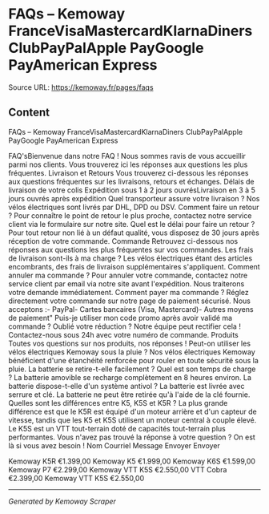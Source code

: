 # FAQs – Kemoway FranceVisaMastercardKlarnaDiners ClubPayPalApple PayGoogle PayAmerican Express

Source URL: https://kemoway.fr/pages/faqs

## Content

FAQs – Kemoway FranceVisaMastercardKlarnaDiners ClubPayPalApple PayGoogle PayAmerican Express

FAQ'sBienvenue dans notre FAQ ! Nous sommes ravis de vous accueillir parmi nos clients. Vous trouverez ici les réponses aux questions les plus fréquentes. Livraison et Retours Vous trouverez ci-dessous les réponses aux questions fréquentes sur les livraisons, retours et échanges. Délais de livraison de votre colis Expédition sous 1 à 2 jours ouvrésLivraison en 3 à 5 jours ouvrés après expédition Quel transporteur assure votre livraison ? Nos vélos électriques sont livrés par DHL, DPD ou DSV. Comment faire un retour ? Pour connaître le point de retour le plus proche, contactez notre service client via le formulaire sur notre site. Quel est le délai pour faire un retour ? Pour tout retour non lié à un défaut qualité, vous disposez de 30 jours après réception de votre commande. Commande Retrouvez ci-dessous nos réponses aux questions les plus fréquentes sur vos commandes. Les frais de livraison sont-ils à ma charge ? Les vélos électriques étant des articles encombrants, des frais de livraison supplémentaires s'appliquent. Comment annuler ma commande ? Pour annuler votre commande, contactez notre service client par email via notre site avant l'expédition. Nous traiterons votre demande immédiatement. Comment payer ma commande ? Réglez directement votre commande sur notre page de paiement sécurisé. Nous acceptons :- PayPal- Cartes bancaires (Visa, Mastercard)- Autres moyens de paiement" Puis-je utiliser mon code promo après avoir validé ma commande ? Oublié votre réduction ? Notre équipe peut rectifier cela ! Contactez-nous sous 24h avec votre numéro de commande. Produits Toutes vos questions sur nos produits, nos réponses ! Peut-on utiliser les vélos électriques Kemoway sous la pluie ? Nos vélos électriques Kemoway bénéficient d'une étanchéité renforcée pour rouler en toute sécurité sous la pluie. La batterie se retire-t-elle facilement ? Quel est son temps de charge ? La batterie amovible se recharge complètement en 8 heures environ. La batterie dispose-t-elle d'un système antivol ? La batterie est livrée avec serrure et clé. La batterie ne peut être retirée qu'à l'aide de la clé fournie. Quelles sont les différences entre K5, K5S et K5R ? La plus grande différence est que le K5R est équipé d'un moteur arrière et d'un capteur de vitesse, tandis que les K5 et K5S utilisent un moteur central à couple élevé. Le K5S est un VTT tout-terrain doté de capacités tout-terrain plus performantes. Vous n'avez pas trouvé la réponse à votre question ? On est là si vous avez besoin ! Nom Courriel Message Envoyer Envoyer

Kemoway K5R €1.399,00 Kemoway K5 €1.999,00 Kemoway K6S €1.599,00 Kemoway P7 €2.299,00 Kemoway VTT K5S €2.550,00 VTT Cobra €2.399,00 Kemoway VTT K5S €2.550,00

---
*Generated by Kemoway Scraper*
